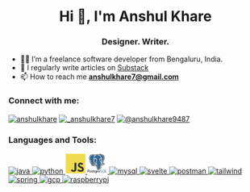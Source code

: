 
<h1 align="center">Hi 👋, I'm Anshul Khare</h1>
<h3 align="center">Designer. Writer.</h3>

<p align="left"> <img style="display: none;" src="https://komarev.com/ghpvc/?username=anshulkhare7" alt="anshulkhare" /> </p>

- 👨‍💻 I’m a freelance software developer from Bengaluru, India. 
- 📝 I regularly write articles on [Substack](https://anshulkhare.substack.com/)
- 📫 How to reach me **anshulkhare7@gmail.com**

<h3 align="left">Connect with me:</h3>
<p align="left">
<a href="https://linkedin.com/in/anshulkhare" target="blank"><img align="center" src="https://raw.githubusercontent.com/rahuldkjain/github-profile-readme-generator/master/src/images/icons/Social/linked-in-alt.svg" alt="anshulkhare" height="30" width="40" /></a>
<a href="https://twitter.com/_anshulkhare7" target="blank"><img align="center" src="https://raw.githubusercontent.com/rahuldkjain/github-profile-readme-generator/master/src/images/icons/Social/twitter.svg" alt="_anshulkhare7" height="30" width="40" /></a>
<a href="https://www.youtube.com/@anshulkhare9487" target="blank"><img align="center" src="https://raw.githubusercontent.com/rahuldkjain/github-profile-readme-generator/master/src/images/icons/Social/youtube.svg" alt="@anshulkhare9487" height="30" width="40" /></a>
</p>


<h3 align="left">Languages and Tools:</h3>
<a href="https://www.java.com/en/" target="_blank" rel="noreferrer" title="Java"> 
    <img src="https://cdn.jsdelivr.net/gh/devicons/devicon@latest/icons/java/java-original.svg" alt="java" width="40" height="40"/> 
</a>
<a href="https://www.python.org/" target="_blank" rel="noreferrer" title="Python"> 
    <img src="https://cdn.jsdelivr.net/gh/devicons/devicon@latest/icons/python/python-original.svg" alt="python" width="40" height="40"/> 
</a>
<a href="https://developer.mozilla.org/en-US/docs/Web/JavaScript" target="_blank" rel="noreferrer" title="JavaScript"> 
    <img src="https://raw.githubusercontent.com/devicons/devicon/master/icons/javascript/javascript-original.svg" alt="javascript" width="40" height="40"/> 
</a>
<a href="https://www.postgresql.org" target="_blank" rel="noreferrer" title="PostgreSQL"> 
    <img src="https://raw.githubusercontent.com/devicons/devicon/master/icons/postgresql/postgresql-original-wordmark.svg" alt="postgresql" width="40" height="40"/> 
</a> 
<a href="https://www.mysql.com/" target="_blank" rel="noreferrer" title="MySQL"> 
    <img src="https://cdn.jsdelivr.net/gh/devicons/devicon@latest/icons/mysql/mysql-original.svg" alt="mysql" width="40" height="40"/> 
</a>
<a href="https://svelte.dev/" target="_blank" rel="noreferrer" title="Svelte"> 
    <img src="https://cdn.jsdelivr.net/gh/devicons/devicon@latest/icons/svelte/svelte-original.svg" alt="svelte" width="40" height="40"/> 
</a>  
<a href="https://postman.com" target="_blank" rel="noreferrer" title="Postman"> 
    <img src="https://www.vectorlogo.zone/logos/getpostman/getpostman-icon.svg" alt="postman" width="40" height="40"/> 
</a>          
<a href="https://tailwindcss.com/" target="_blank" rel="noreferrer" title="Tailwind CSS"> 
    <img src="https://www.vectorlogo.zone/logos/tailwindcss/tailwindcss-icon.svg" alt="tailwind" width="40" height="40"/> 
</a>
<a href="https://spring.io/" target="_blank" rel="noreferrer" title="Spring Framework"> 
    <img src="https://cdn.jsdelivr.net/gh/devicons/devicon@latest/icons/spring/spring-original.svg" alt="spring" width="40" height="40"/> 
</a>
<a href="https://cloud.google.com" target="_blank" rel="noreferrer" title="Google Cloud Platform"> 
    <img src="https://www.vectorlogo.zone/logos/google_cloud/google_cloud-icon.svg" alt="gcp" width="40" height="40"/> 
</a> 
<a href="https://www.raspberrypi.org/" target="_blank" rel="noreferrer" title="Raspberry Pi">
    <img src="https://cdn.jsdelivr.net/gh/devicons/devicon@latest/icons/raspberrypi/raspberrypi-original.svg" alt="raspberrypi" width="40" height="40"/> 
</a>

          
<!--
**anshulkhare7/anshulkhare7** is a ✨ _special_ ✨ repository because its `README.md` (this file) appears on your GitHub profile.

Here are some ideas to get you started:

- 🔭 I’m currently working on ...
- 🌱 I’m currently learning ...
- 👯 I’m looking to collaborate on ...
- 🤔 I’m looking for help with ...
- 💬 Ask me about ...
- 📫 How to reach me: ...
- 😄 Pronouns: ...
- ⚡ Fun fact: ...
-->
